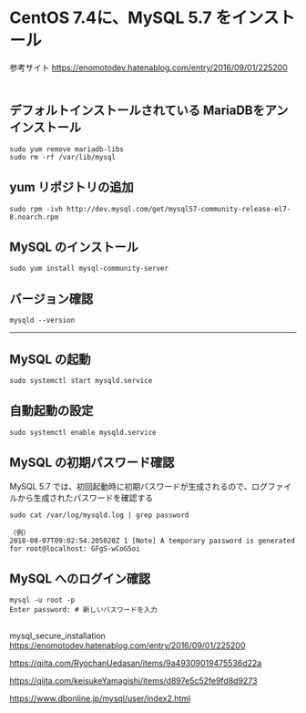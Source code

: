 # CentOS 7.4に、MySQL 5.7 をインストール
参考サイト
<https://enomotodev.hatenablog.com/entry/2016/09/01/225200>  
　  

## デフォルトインストールされている MariaDBをアンインストール
```
sudo yum remove mariadb-libs
sudo rm -rf /var/lib/mysql
```

## yum リポジトリの追加
```
sudo rpm -ivh http://dev.mysql.com/get/mysql57-community-release-el7-8.noarch.rpm
```

## MySQL のインストール
```
sudo yum install mysql-community-server
```

## バージョン確認
```
mysqld --version
```

____________________________________________________________


## MySQL の起動
```
sudo systemctl start mysqld.service
```
## 自動起動の設定
```
sudo systemctl enable mysqld.service
```

## MySQL の初期パスワード確認
MySQL 5.7 では、初回起動時に初期パスワードが生成されるので、ログファイルから生成されたパスワードを確認する
```
sudo cat /var/log/mysqld.log | grep password

（例）
2018-08-07T09:02:54.205020Z 1 [Note] A temporary password is generated for root@localhost: GFgS-wCoG5oi
```

## MySQL へのログイン確認
```
mysql -u root -p
Enter password: # 新しいパスワードを入力
```

## 
mysql_secure_installation
https://enomotodev.hatenablog.com/entry/2016/09/01/225200


https://qiita.com/RyochanUedasan/items/9a49309019475536d22a


https://qiita.com/keisukeYamagishi/items/d897e5c52fe9fd8d9273

https://www.dbonline.jp/mysql/user/index2.html

